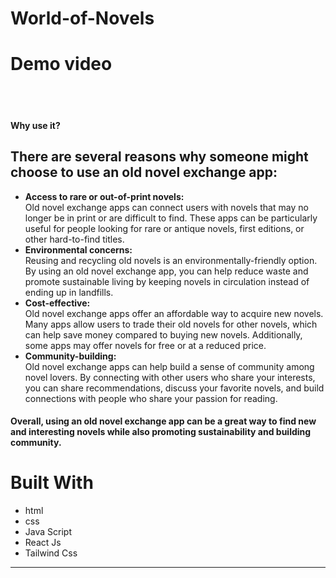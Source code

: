 # World-of-Novels

# Demo video



<br />
<br />
<h4>Why use it?</h4>
<h2>There are several reasons why someone might choose to use an old novel exchange app:</h2>
<ul>
  <li>
  <b>Access to rare or out-of-print novels:</b></br> Old novel exchange apps can connect users with novels that may no longer be in print or are difficult to find. These apps can be particularly useful for people looking for rare or antique novels, first editions, or other hard-to-find titles.
  </li>
  <li>
    <b>Environmental concerns:</b></br>Reusing and recycling old novels is an environmentally-friendly option. By using an old novel exchange app, you can help reduce waste and promote sustainable living by keeping novels in circulation instead of ending up in landfills.
  </li>
  <li>
  <b>Cost-effective:</b></br> Old novel exchange apps offer an affordable way to acquire new novels. Many apps allow users to trade their old novels for other novels, which can help save money compared to buying new novels. Additionally, some apps may offer novels for free or at a reduced price.
  </li>
  <li>
  <b>Community-building:</b><br> Old novel exchange apps can help build a sense of community among novel lovers. By connecting with other users who share your interests, you can share recommendations, discuss your favorite novels, and build connections with people who share your passion for reading.
  </li>
</ul>
<h4>Overall, using an old novel exchange app can be a great way to find new and interesting novels while also promoting sustainability and building community.
</h4>

# Built With

* html
* css
* Java Script
* React Js
* Tailwind Css

_____________________________________________________________________________________________________________________________________
